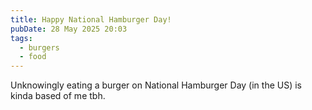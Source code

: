 ```yaml
---
title: Happy National Hamburger Day!
pubDate: 28 May 2025 20:03
tags:
  - burgers
  - food
---
```


Unknowingly eating a burger on National Hamburger Day (in the US) is kinda based of me tbh.